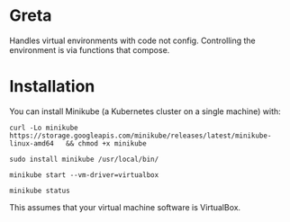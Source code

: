 # Greta

Handles virtual environments with code not config.
Controlling the environment is via functions that compose.

# Installation

You can install Minikube (a Kubernetes cluster on a single machine) with:

`curl -Lo minikube https://storage.googleapis.com/minikube/releases/latest/minikube-linux-amd64   && chmod +x minikube`

`sudo install minikube /usr/local/bin/`

`minikube start --vm-driver=virtualbox`

`minikube status`

This assumes that your virtual machine software is VirtualBox.